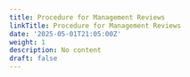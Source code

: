```yaml
---
title: Procedure for Management Reviews
linkTitle: Procedure for Management Reviews
date: '2025-05-01T21:05:00Z'
weight: 1
description: No content
draft: false
---
```



